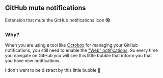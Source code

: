 ## GitHub mute notifications

Extension that mute the GitHub notifications icon 🔇

### Why?

When you are using a tool like [Octobox](https://octobox.io) for managing your GitHub notifications, you still need to enable the ["Web" notifications](https://github.com/settings/notifications). So every time you navigate on GitHub you will see this little bubble that inform you that you have new notifications.

I don't want to be distract by this little bubble 🙈
